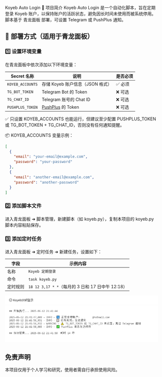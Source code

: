 Koyeb Auto Login
🧩 项目简介
Koyeb Auto Login 是一个自动化脚本，旨在定期登录 Koyeb 账户，以保持账户的活跃状态，避免因长时间未使用而被系统停用。脚本基于 青龙面板 部署，可设置 Telegram 或 PushPlus 通知。

## 🚀 部署方式（适用于青龙面板）
### 1️⃣ 设置环境变量
在青龙面板中依次添加以下环境变量：

| Secret 名称        | 说明                                         | 是否必须 |
| ---------------- | ------------------------------------------ | ---- |
| `KOYEB_ACCOUNTS` | 存储 Koyeb 账户信息（JSON 格式）                     | ✅ 必须 |
| `TG_BOT_TOKEN`   | Telegram Bot 的 Token                       | ❌ 可选 |
| `TG_CHAT_ID`     | Telegram 账号的 Chat ID                       | ❌ 可选 |
| `PUSHPLUS_TOKEN` | [PushPlus](https://pushplus.plus/) 的 Token | ❌ 可选 |

✅ 只设置 KOYEB_ACCOUNTS 也能运行，但建议至少配置 PUSHPLUS_TOKEN 或 TG_BOT_TOKEN + TG_CHAT_ID，否则没有任何通知提醒。
   
📦 KOYEB_ACCOUNTS 变量示例：
   
   ```json
   [
     {
       "email": "your-email@example.com",
       "password": "your-password"
     },
     {
       "email": "another-email@example.com",
       "password": "another-password"
     }
   ]
   ```

### 2️⃣ 添加脚本文件

进入青龙面板 ➜ 脚本管理，新建脚本（如 koyeb.py），复制本项目的 koyeb.py 脚本内容粘贴保存。

### 3️⃣ 添加定时任务
进入青龙面板 ➜ 定时任务 ➜ 新建任务，设置如下：

| 字段   | 示例内容                                    |
| ---- | --------------------------------------- |
| 名称   | `Koyeb 定期登录`                            |
| 命令   | `task koyeb.py`                         |
| 定时规则 | `18 12 3,17 * *`（每月的 3 日和 17 日中午 12:18） |

![示例输出](./ui.png)


## 免责声明

本项目仅用于个人学习和研究，使用者需自行承担使用风险。

